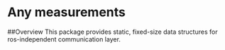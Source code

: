 # Any measurements

##Overview
This package provides static, fixed-size data structures for ros-independent communication layer.
